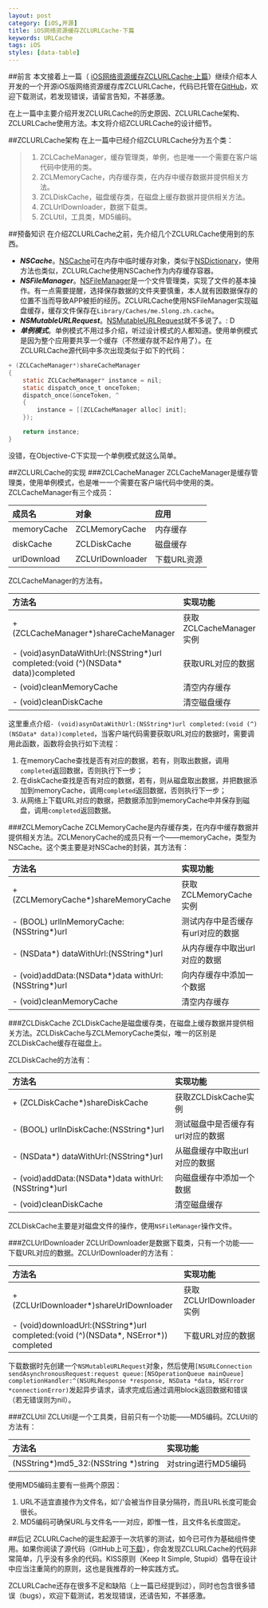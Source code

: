 ```yaml
---
layout: post
category: [iOS,开源]
title: iOS网络资源缓存ZCLURLCache·下篇
keywords: URLCache
tags: iOS
styles: [data-table]
---
```


##前言
本文接着上一篇（ [iOS网络资源缓存ZCLURLCache·上篇](http://zh.5long.me/2015/ios-zcl-url-cache/)）继续介绍本人开发的一个开源iOS版网络资源缓存库ZCLURLCache，代码已托管在[GitHub](https://github.com/zchlong/ZCLURLCache.git)，欢迎下载测试，若发现错误，请留言告知，不甚感激。

在上一篇中主要介绍开发ZCLURLCache的历史原因、ZCLURLCache架构、ZCLURLCache使用方法。本文将介绍ZCLURLCache的设计细节。

##ZCLURLCache架构
在上一篇中已经介绍ZCLURLCache分为五个类：

>1.  ZCLCacheManager，缓存管理类，单例，也是唯一一个需要在客户端代码中使用的类。
>2.  ZCLMemoryCache，内存缓存类，在内存中缓存数据并提供相关方法。
>3.  ZCLDiskCache，磁盘缓存类，在磁盘上缓存数据并提供相关方法。
>4.  ZCLUrlDownloader，数据下载类。
>5.  ZCLUtil，工具类，MD5编码。

<!--more-->

##预备知识
在介绍ZCLURLCache之前，先介绍几个ZCLURLCache使用到的东西。

*  ***NSCache***。[NSCache](https://developer.apple.com/library/ios/documentation/Cocoa/Reference/NSCache_Class/index.html)可在内存中临时缓存对象，类似于[NSDictionary](https://developer.apple.com/library/ios/documentation/Cocoa/Reference/Foundation/Classes/NSDictionary_Class/index.html#//apple_ref/occ/cl/NSDictionary)，使用方法也类似，ZCLURLCache使用NSCache作为内存缓存容器。
*  ***NSFileManager***。[NSFileManager](https://developer.apple.com/library/ios/documentation/Cocoa/Reference/Foundation/Classes/NSFileManager_Class/)是一个文件管理类，实现了文件的基本操作。有一点需要提醒，选择保存数据的文件夹要慎重，本人就有因数据保存的位置不当而导致APP被拒的经历。ZCLURLCache使用NSFileManager实现磁盘缓存，缓存文件保存在`Library/Caches/me.5long.zh.cache`。
*   ***NSMutableURLRequest***。[NSMutableURLRequest](https://developer.apple.com/library/ios/documentation/Cocoa/Reference/Foundation/Classes/NSMutableURLRequest_Class/)就不多说了。: D
*  ***单例模式***。单例模式不用过多介绍，听过设计模式的人都知道。使用单例模式是因为整个应用要共享一个缓存（不然缓存就不起作用了）。在ZCLURLCache源代码中多次出现类似于如下的代码：

```objective-c
+ (ZCLCacheManager*)shareCacheManager
{
    static ZCLCacheManager* instance = nil;
    static dispatch_once_t onceToken;
    dispatch_once(&onceToken, ^
    {
        instance = [[ZCLCacheManager alloc] init];
    });

    return instance;
}
```

没错，在Objective-C下实现一个单例模式就这么简单。

##ZCLURLCache的实现
###ZCLCacheManager
ZCLCacheManager是缓存管理类，使用单例模式，也是唯一一个需要在客户端代码中使用的类。ZCLCacheManager有三个成员：

| 成员名    | 对象         | 应用    |
| :-----------| :------------| :---------|
| memoryCache | ZCLMemoryCache | 内存缓存 |
| diskCache        | ZCLDiskCache        | 磁盘缓存 |
| urlDownload    | ZCLUrlDownloader | 下载URL资源 |

ZCLCacheManager的方法有。

| 方法名    | 实现功能 |
| :-----------| :------------|
| + (ZCLCacheManager*)shareCacheManager                                                                        | 获取ZCLCacheManager实例 |
| - (void)asynDataWithUrl:(NSString*)url completed:(void (^)(NSData* data))completed | 获取URL对应的数据                 |
| - (void)cleanMemoryCache                                                                                                         | 清空内存缓存                             |
| - (void)cleanDiskCache                                                                                                                | 清空磁盘缓存                             |

这里重点介绍`- (void)asynDataWithUrl:(NSString*)url completed:(void (^)(NSData* data))completed`，当客户端代码需要获取URL对应的数据时，需要调用此函数，函数将会执行如下流程：

1.  在memoryCache查找是否有对应的数据，若有，则取出数据，调用`completed`返回数据，否则执行下一步；
2.  在diskCache查找是否有对应的数据，若有，则从磁盘取出数据，并把数据添加到memoryCache，调用`completed`返回数据，否则执行下一步；
3.  从网络上下载URL对应的数据，把数据添加到memoryCache中并保存到磁盘，调用`completed`返回数据。

###ZCLMemoryCache
ZCLMemoryCache是内存缓存类，在内存中缓存数据并提供相关方法。ZCLMenoryCache的成员只有一个——memoryCache，类型为NSCache。这个类主要是对NSCache的封装，其方法有：

| 方法名    | 实现功能 |
| :-----------| :------------|
| + (ZCLMemoryCache*)shareMemoryCache                                            | 获取ZCLMemoryCache实例                  	|
| - (BOOL) urlInMemoryCache:(NSString*)url                                             | 测试内存中是否缓存有url对应的数据   	|
| - (NSData*) dataWithUrl:(NSString*)url                                                     | 从内存缓存中取出url对应的数据      	|
| - (void)addData:(NSData*)data withUrl:(NSString*)url                           | 向内存缓存中添加一个数据          		|
| - (void)cleanMemoryCache                                                                          | 清空内存缓存                                    	|


###ZCLDiskCache
ZCLDiskCache是磁盘缓存类，在磁盘上缓存数据并提供相关方法。ZCLDiskCache与ZCLMemoryCache类似，唯一的区别是ZCLDiskCache缓存在磁盘上。

ZCLDiskCache的方法有：

| 方法名    | 实现功能 |
| :-----------| :------------|
| + (ZCLDiskCache*)shareDiskCache			| 获取ZCLDiskCache实例			|
| - (BOOL) urlInDiskCache:(NSString*)url 			| 测试磁盘中是否缓存有url对应的数据	|
| - (NSData*) dataWithUrl:(NSString*)url 			| 从磁盘缓存中取出url对应的数据		|
| - (void)addData:(NSData*)data withUrl:(NSString*)url 	| 向磁盘缓存中添加一个数据			|
| - (void)cleanDiskCache					| 清空磁盘缓存					|

ZCLDiskCache主要是对磁盘文件的操作，使用`NSFileManager`操作文件。

###ZCLUrlDownloader
ZCLUrlDownloader是数据下载类，只有一个功能——下载URL对应的数据。ZCLUrlDownloader的方法有：

| 方法名    | 实现功能 |
| :-----------| :------------|
| + (ZCLUrlDownloader*)shareUrlDownloader						| 获取ZCLUrlDownloader实例|
| - (void)downloadUrl:(NSString*)url completed:(void (^)(NSData*, NSError*)) completed	| 下载URL对应的数据 		|

下载数据时先创建一个`NSMutableURLRequest`对象，然后使用`[NSURLConnection sendAsynchronousRequest:request queue:[NSOperationQueue mainQueue] completionHandler:^(NSURLResponse *response, NSData *data, NSError *connectionError)`发起异步请求，请求完成后通过调用block返回数据和错误（若无错误则为nil）。

###ZCLUtil
ZCLUtil是一个工具类，目前只有一个功能——MD5编码。ZCLUtil的方法有：

| 方法名    | 实现功能 |
| :-----------| :------------|
| (NSString*)md5_32:(NSString *)string  | 对string进行MD5编码	|

使用MD5编码主要有一些两个原因：

1.  URL不适宜直接作为文件名，如'/'会被当作目录分隔符，而且URL长度可能会很长。
2.  MD5编码可确保URL与文件名一一对应，即惟一性，且文件名长度固定。

##后记
ZCLURLCache的诞生起源于一次坑爹的测试，如今已可作为基础组件使用。如果你阅读了源代码（GitHub上可[下载](https://github.com/zchlong/ZCLURLCache.git)），你会发现ZCLURLCache的代码非常简单，几乎没有多余的代码。KISS原则（Keep It Simple, Stupid）倡导在设计中应当注重简约的原则，这也是我推荐的一种实践方式。

ZCLURLCache还存在很多不足和缺陷（上一篇已经提到过），同时也包含很多错误（bugs），欢迎下载测试，若发现错误，还请告知，不甚感激。
